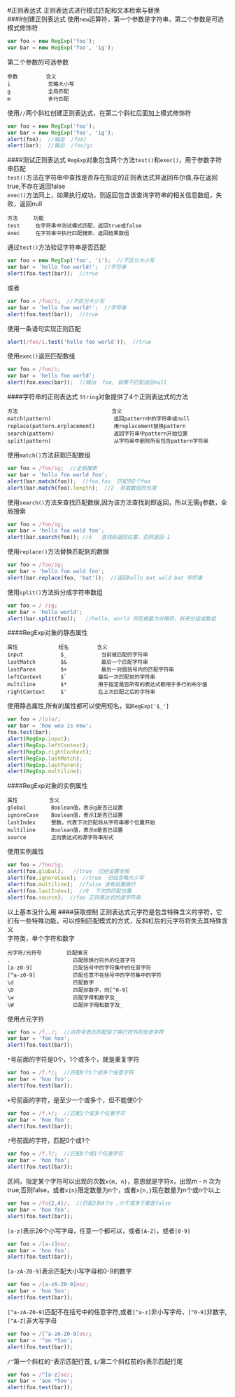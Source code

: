 #正则表达式
正则表达式进行模式匹配和文本检索与替换           
####创建正则表达式
使用`new`运算符，第一个参数是字符串，第二个参数是可选模式修饰符
```js
var foo = new RegExp('foo');
var bar = new RegExp('foo', 'ig');
```
第二个参数的可选参数
```text
参数         含义
i            忽略大小写
g            全局匹配
m            多行匹配
```
使用`//`两个斜杠创建正则表达式，在第二个斜杠后面加上模式修饰符
```js
var foo = new RegExp('foo');
var bar = new RegExp('foo', 'ig');
alert(foo);  //输出  /foo/
alert(bar);  //输出  /foo/gi
```
####测试正则表达式
`RegExp`对象包含两个方法`test()`和`exec()`，用于参数字符串匹配        
`test()`方法在字符串中查找是否存在指定的正则表达式并返回布尔值,存在返回true,不存在返回false       
`exec()`方法同上，如果执行成功，则返回包含该查询字符串的相关信息数组，失败，返回null       
```text
方法     功能
test     在字符串中测试模式匹配，返回true或false
exec     在字符串中执行匹配搜索，返回结果数组
```
通过`test()`方法验证字符串是否匹配
```js
var foo = new RegExp('foo', 'i');  //不区分大小写
var bar = 'hello foo world!';  //字符串
alert(foo.test(bar));  //true
```
或者
```js
var foo = /foo/i;  //不区分大小写
var bar = 'hello foo world!';  //字符串
alert(foo.test(bar));  //true
```
使用一条语句实现正则匹配
```js
alert(/foo/i.test('hello foo world'));  //true
```
使用`exec()`返回匹配数组
```js
var foo = /foo/i;
var bar = 'hello foo world';
alert(foo.exec(bar));  //输出  foo, 如果不匹配返回null
```
####字符串的正则表达式
`String`对象提供了4个正则表达式的方法
```text
方法                              含义
match(pattern)                    返回pattern中的字符串或null
replace(pattern.erplacement)      用replacement替换pattern
search(pattern)                   返回字符串中pattern开始位置
split(pattern)                    从字符串中删除所有包含pattern字符串
```
使用`match()`方法获取匹配数组
```js
var foo = /foo/ig;  //全局搜索
var bar = 'hello foo world foo';
alert(bar.match(foo));  //foo,foo  匹配到2个foo
alert(bar.match(foo).length);  //2  获取数组的长度
```
使用`search()`方法来查找匹配数据,因为该方法查找到即返回，所以无需`g`参数，全局搜索
```js
var foo = /foo/ig;
var bar = 'hello foo wold foo';
alert(bar.search(foo)); //6   查找到返回位置，否则返回-1
```
使用`replace()`方法替换匹配到的数据
```js
var foo = /foo/ig;
var bar = 'hello foo wold foo';
alert(bar.replace(foo, 'bat'));  //返回hello bat wold bat 字符串
```
使用`split()`方法拆分成字符串数组
```js
var foo = / /ig;
var bar = 'hello world';
alert(bar.split(foo));   //hello, world 将空格最为分隔符，拆开分组成数组
```
####RegExp对象的静态属性
```text
属性             短名         含义
input            $_           当前被匹配的字符串
lastMatch        $&           最后一个匹配字符串
lastParen        $+           最后一对圆括号内的匹配字符串
leftContext      $`          最后一次匹配前的字符串 
multiline        $*          用于指定是否所有的表达式都用于多行的布尔值
rightContext     $'          在上次匹配之后的字符串
```
使用静态属性,所有的属性都可以使用短名，如`RegExp['$_']`
```js
var foo = /(o)o/;
var bar = 'hoo woo is new';
foo.test(bar);
alert(RegExp.input);
alert(RegExp.leftContext);
alert(RegExp.rightContext);
alert(RegExp.lastMatch);
alert(RegExp.lastParen);
alert(RegExp.multiline);
```
####RegExp对象的实例属性
```text
属性          含义
global        Boolean值，表示g是否已设置
ignoreCase    Boolean值，表示I是否已设置
lastIndex     整数，代表下次匹配将从字符串哪个位置开始
multiline     Boolean值，表示m是否已设置
source        正则表达式的源字符串形式
```
使用实例属性
```js
var foo = /foo/ig;
alert(foo.global);   //true  已经设置全局
alert(foo.ignoreCase);  //true  已经忽略大小写
alert(foo.multiline);  //false 没有设置换行
alert(foo.lastIndex);  //0  下次的匹配位置
alert(foo.source);  //foo 正则表达式的源字符串
```
以上基本没什么用
####获取控制
正则表达式元字符是包含特殊含义的字符，它们有一些特殊功能，可以控制匹配模式的方式，反斜杠后的元字符将失去其特殊含义        
字符类，单个字符和数字
```text
元字符/元符号        匹配情况
.                    匹配除换行符外的任意字符
[a-z0-9]             匹配括号中的字符集中的任意字符
[^a-z0-9]            匹配任意不在括号中的字符集中的字符
\d                   匹配数字
\D                   匹配非数字，同[^0-9]
\w                   匹配字母和数字及_
\W                   匹配非字母和数字及_
```
使用点元字符
```js
var foo = /f../;  //点符号表示匹配除了换行符外的任意字符
var bar = 'foo hoo';
alert(foo.test(bar));
```
`*`号前面的字符是0个，1个或多个，就是重复字符
```js
var foo = /f.*/;  //匹配0个1个或多个任意字符
var bar = 'hoo foo';
alert(foo.test(bar));
```
`+`号前面的字符，是至少一个或多个，但不能使0个
```js
var foo = /f.+/;  //匹配1个或多个任意字符
var bar = 'hoo foo';
alert(foo.test(bar));
```
`?`号前面的字符，匹配0个或1个
```js
var foo = /f.?/;  //匹配0个或1个任意字符
var bar = 'hoo foo';
alert(foo.test(bar));
```
区间，指定某个字符可以出现的次数`x{m, n}`，意思就是字符x，出现m - n 次为true,否则false，或者`x{n}`限定数量为n个，或者`x{n,}`现在数量为n个或n个以上
```js
var foo = /fo{2,4}/;  //匹配2到4个o ,少于或多于都是false
var bar = 'hoo foo';
alert(foo.test(bar));
```
`[a-z]`表示26个小写字母，任意一个都可以，或者`[A-Z]`，或者`[0-9]`
```js
var foo = /[a-z]oo/;
var bar = 'hoo foo';
alert(foo.test(bar));
```
`[a-zA-Z0-9]`表示匹配大小写字母和0-9的数字
```js
var foo = /[a-zA-Z0-9]oo/;
var bar = 'hoo 5oo';
alert(foo.test(bar));
```
`[^a-zA-Z0-9]`匹配不在括号中的任意字符,或者`[^a-z]`非小写字母，`[^0-9]`非数字,`[^A-Z]`非大写字母
```js
var foo = /[^a-zA-Z0-9]oo/;
var bar = '^oo *5oo';
alert(foo.test(bar));
```
`/^`第一个斜杠的`^`表示匹配行首, `$/`第二个斜杠前的`$`表示匹配行尾
```js
var foo = /^[a-z]oo/;
var bar = 'aoo *5oo';
alert(foo.test(bar));
```

